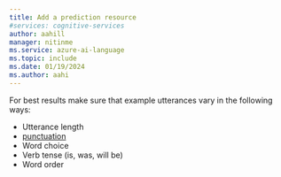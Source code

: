 ```yaml
---
title: Add a prediction resource
#services: cognitive-services
author: aahill
manager: nitinme
ms.service: azure-ai-language
ms.topic: include 
ms.date: 01/19/2024
ms.author: aahi
---
```


For best results make sure that example utterances vary in the following ways:

* Utterance length
* [punctuation](../luis-reference-application-settings.md#punctuation-normalization)
* Word choice
* Verb tense (is, was, will be)
* Word order
